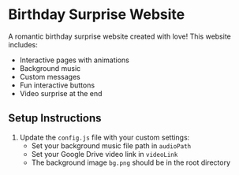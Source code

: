 # Birthday Surprise Website

A romantic birthday surprise website created with love! This website includes:
- Interactive pages with animations
- Background music
- Custom messages
- Fun interactive buttons
- Video surprise at the end

## Setup Instructions

1. Update the `config.js` file with your custom settings:
   - Set your background music file path in `audioPath`
   - Set your Google Drive video link in `videoLink`
   - The background image `bg.png` should be in the root directory


